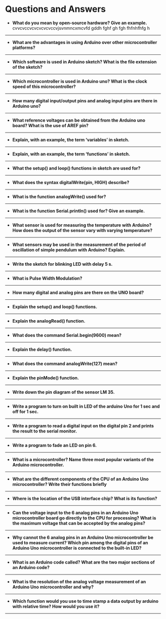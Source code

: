  # Questions and Answers
 
 - **What do you mean by open-source hardware? Give an example.**
cvvcvccvcvcvcvcvccvjsvnmncxmcvfd gddh fghf gh fgh fhfnhfhfg h
 ---

 - **What are the advantages in using Arduino over other microcontroller platforms?**
 ---

 - **Which software is used in Arduino sketch? What is the file extension of the sketch?**
 ---

 - **Which microcontroller is used in Arduino uno? What is the clock speed of this microcontroller?**
 ---

 - **How many digital input/output pins and analog input pins are there in Arduino uno?**
 ---
 - **What reference voltages can be obtained from the Arduino uno board? What is the use of AREF pin?**
 ---

- **Explain, with an example, the term ‘variables’ in sketch.**
---
- **Explain, with an example, the term ‘functions’ in sketch.**
---
- **What the setup() and loop() functions in sketch are used for?**
---
- **What does the syntax digitalWrite(pin, HIGH) describe?**
---
- **What is the function analogWrite() used for?**
---
- **What is the function Serial.println() used for? Give an example.**
---
- **What sensor is used for measuring the temperature with Arduino? How does the output of the sensor vary with varying temperature?**
---
- **What sensors may be used in the measurement of the period of oscillation of simple pendulum with Arduino? Explain.**
---
- **Write the sketch for blinking LED with delay 5 s.**
---
- **What is Pulse Width Modulation?**
---
- **How many digital and analog pins are there on the UNO board?**
---
- **Explain the setup() and loop() functions.**
---
- **Explain the analogRead() function.**
---
- **What does the command Serial.begin(9600) mean?**
---
- **Explain the delay() function.**
---
- **What does the command analogWrite(127) mean?**
---
- **Explain the pinMode() function.**
---
- **Write down the pin diagram of the sensor LM 35.**
---
- **Write a program to turn on built in LED of the arduino Uno for 1 sec and off for 1 sec.**
---
- **Write a program to read a digital input on the digital pin 2 and prints the result to the serial monitor.**
---
- **Write a program to fade an LED on pin 6.**
---
- **What is a microcontroller? Name three most popular variants of the Arduino microcontroller.**
---
- **What are the different components of the CPU of an Arduino Uno microcontroller? Write their functions briefly**
---
- **Where is the location of the USB interface chip? What is its function?**
---
- **Can the voltage input to the 6 analog pins in an Arduino Uno microcontroller board go directly to the CPU for processing? What is the maximum voltage that can be accepted by the analog pins?**
---
- **Why cannot the 6 analog pins in an Arduino Uno microcontroller be used to measure current? Which pin among the digital pins of an Arduino Uno microcontroller is connected to the built-in LED?**
---
- **What is an Arduino code called? What are the two major sections of an Arduino code?**
---
- **What is the resolution of the analog voltage measurement of an Arduino Uno microcontroller and why?**
---
- **Which function would you use to time stamp a data output by arduino with relative time? How would you use it?**
---

